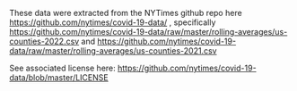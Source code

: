These data were extracted from the NYTimes github repo here https://github.com/nytimes/covid-19-data/ , specifically https://github.com/nytimes/covid-19-data/raw/master/rolling-averages/us-counties-2022.csv and https://github.com/nytimes/covid-19-data/raw/master/rolling-averages/us-counties-2021.csv

See associated license here: https://github.com/nytimes/covid-19-data/blob/master/LICENSE 
